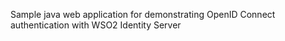 Sample java web application for demonstrating OpenID Connect authentication with WSO2 Identity Server
